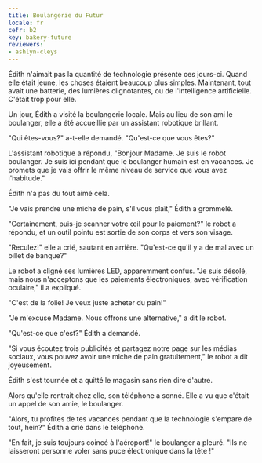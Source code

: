 ```yaml
---
title: Boulangerie du Futur
locale: fr
cefr: b2
key: bakery-future
reviewers:
- ashlyn-cleys
---
```


Édith n'aimait pas la quantité de technologie présente ces jours-ci. Quand elle était jeune, les choses étaient beaucoup plus simples. Maintenant, tout avait une batterie, des lumières clignotantes, ou de l'intelligence artificielle. C'était trop pour elle.

Un jour, Édith a visité la boulangerie locale. Mais au lieu de son ami le boulanger, elle a été accueillie par un assistant robotique brillant.

"Qui êtes-vous?" a-t-elle demandé. "Qu'est-ce que vous êtes?"

L'assistant robotique a répondu, "Bonjour Madame. Je suis le robot boulanger. Je suis ici pendant que le boulanger humain est en vacances. Je promets que je vais offrir le même niveau de service que vous avez l'habitude."

Édith n'a pas du tout aimé cela.

"Je vais prendre une miche de pain, s'il vous plaît," Édith a grommelé.

"Certainement, puis-je scanner votre œil pour le paiement?" le robot a répondu, et un outil pointu est sortie de son corps et vers son visage.

"Reculez!" elle a crié, sautant en arrière. "Qu'est-ce qu'il y a de mal avec un billet de banque?"

Le robot a cligné ses lumières LED, apparemment confus. "Je suis désolé, mais nous n'acceptons que les paiements électroniques, avec vérification oculaire," il a expliqué.

"C'est de la folie! Je veux juste acheter du pain!"

"Je m'excuse Madame. Nous offrons une alternative," a dit le robot.

"Qu'est-ce que c'est?" Édith a demandé.

"Si vous écoutez trois publicités et partagez notre page sur les médias sociaux, vous pouvez avoir une miche de pain gratuitement," le robot a dit joyeusement.

Édith s'est tournée et a quitté le magasin sans rien dire d'autre.

Alors qu'elle rentrait chez elle, son téléphone a sonné. Elle a vu que c'était un appel de son amie, le boulanger.

"Alors, tu profites de tes vacances pendant que la technologie s'empare de tout, hein?" Édith a crié dans le téléphone.

"En fait, je suis toujours coincé à l'aéroport!" le boulanger a pleuré. "Ils ne laisseront personne voler sans puce électronique dans la tête !"